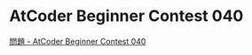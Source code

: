 AtCoder Beginner Contest 040
===

[問題 - AtCoder Beginner Contest 040](https://atcoder.jp/contests/abc040/tasks)

